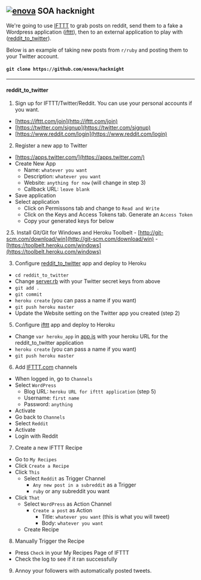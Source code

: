 ## [![enova](http://i.imgur.com/5aGFxNT.png)](http://www.enova.com) SOA hacknight
We're going to use [IFTTT](ifttt.com) to grab posts on reddit, send them to a fake a Wordpress application ([ifttt](https://github.com/enova/ifttt)), then to an external application to play with ([reddit_to_twitter](https://github.com/enova/reddit_to_twitter)). 

Below is an example of taking new posts from `r/ruby` and posting them to your Twitter account.

#### `git clone https://github.com/enova/hacknight`

---

#### reddit_to_twitter

1. Sign up for IFTTT/Twitter/Reddit. You can use your personal accounts if you want.
  - [https://ifttt.com/join](http://ifttt.com/join)
  - [https://twitter.com/signup](https://twitter.com/signup)
  - [https://www.reddit.com/login](https://www.reddit.com/login)

2. Register a new app to Twitter
  - [https://apps.twitter.com/](https://apps.twitter.com/)
  - Create New App
    - Name: `whatever you want`
    - Description: `whatever you want`
    - Website: `anything for now` (will change in step 3)
    - Callback URL: `leave blank`
  - Save application
  - Select application
    - Click on Permissons tab and change to `Read and Write`
    - Click on the Keys and Access Tokens tab. Generate an `Access Token`
    - Copy your generated keys for below
  
2.5. Install Git/Git for Windows and Heroku Toolbelt
    - [http://git-scm.com/download/win](http://git-scm.com/download/win)
    - [https://toolbelt.heroku.com/windows](https://toolbelt.heroku.com/windows)
  
3.  Configure [reddit_to_twitter](https://github.com/enova/reddit_to_twitter/) app and deploy to Heroku
  - `cd reddit_to_twitter`
  - Change [server.rb](https://github.com/enova/reddit_to_twitter/blob/master/server.rb#L13) with your Twitter secret keys from above
  - `git add .`
  - `git commit`
  - `heroku create` (you can pass a name if you want)
  - `git push heroku master`
  - Update the Website setting on the Twitter app you created (step 2)
  
5. Configure [ifttt](https://github.com/enova/ifttt/) app and deploy to Heroku
  - Change `var heroku_app` in [app.js](https://github.com/enova/ifttt/blob/master/app.js#L14) with your heroku URL for the reddit_to_twitter application
  - `heroku create` (you can pass a name if you want)
  - `git push heroku master`

6. Add [IFTTT.com](http://ifttt.com) channels
  - When logged in, go to  `Channels`
  - Select `WordPress`
    - Blog URL: `heroku URL for ifttt application` (step 5)
    - Username: `first name`
    - Password: `anything`
  - Activate 
  - Go back to `Channels`
  - Select `Reddit`
  - Activate
  - Login with Reddit
  
7. Create a new IFTTT Recipe
  - Go to `My Recipes`
  - Click `Create a Recipe`
  - Click `This`
    - Select `Reddit` as Trigger Channel
      - `Any new post in a subreddit` as a Trigger
      - `ruby` or any subreddit you want
  - Click `That`
    - Select `WordPress` as Action Channel
      - `Create a post` as Action
        - Title: `whatever you want` (this is what you will tweet)
        - Body: `whatever you want`
    - Create Recipe

8. Manually Trigger the Recipe 
  - Press `Check` in your My Recipes Page of IFTTT
  - Check the log to see if it ran successfully

9. Annoy your followers with automatically posted tweets.

